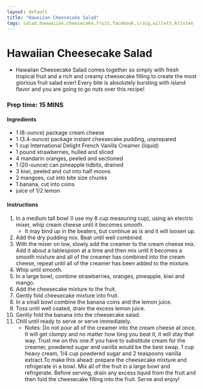 ```yaml
---
layout: default
title: "Hawaiian Cheesecake Salad"
tags: salad,hawwaiian,cheesecake,fruit,facebook,craig,willett,kristen
---
```

# Hawaiian Cheesecake Salad
* Hawaiian Cheesecake Salad comes together so simply with fresh tropical fruit and a rich and creamy cheesecake filling to create the most glorious fruit salad ever! Every bite is absolutely bursting with island flavor and you are going to go nuts over this recipe!

### Prep time: 15 MINS

#### Ingredients
- 1 (8-ounce) package cream cheese
- 1 (3.4-ounce) package instant cheesecake pudding, unprepared
- 1 cup International Delight French Vanilla Creamer (liquid)
- 1 pound strawberries, hulled and sliced
- 4 mandarin oranges, peeled and sectioned
- 1 (20-ounce) can pineapple tidbits, drained
- 3 kiwi, peeled and cut into half moons
- 2 mangoes, cut into bite size chunks
- 1 banana, cut into coins
- juice of 1/2 lemon

#### Instructions
1. In a medium tall bowl (I use my 8 cup measuring cup), using an electric mixer, whip cream cheese until it becomes smooth.
    - It may bind up in the beaters, but continue as is and it will loosen up.
2. Add the dry pudding mix. Beat until well combined.
3. With the mixer on low, slowly add the creamer to the cream cheese mix. Add it about a tablespoon at a time and then mix until it becomes a smooth mixture and all of the creamer has combined into the cream cheese, repeat until all of the creamer has been added to the mixture.
4. Whip until smooth.
5. In a large bowl, combine strawberries, oranges, pineapple, kiwi and mango.
6. Add the cheesecake mixture to the fruit.
7. Gently fold cheesecake mixture into fruit.
8. In a small bowl combine the banana coins and the lemon juice.
9. Toss until well coated, drain the excess lemon juice.
10. Gently fold the banana into the cheesecake salad.
11. Chill until ready to serve or serve immediately.
    - Notes:  Do not pour all of the creamer into the cream cheese at once. It will get clumpy and no matter how long you beat it, it will stay that way. Trust me on this one.If you have to substitute cream for the creamer, powdered sugar and vanilla would be the best swap. 1 cup heavy cream, 1/4 cup powdered sugar and 2 teaspoons vanilla extract.To make this ahead: prepare the cheesecake mixture and refrigerate in a bowl. Mix all of the fruit in a large bowl and refrigerate. Before serving, drain any excess liquid from the fruit and then fold the cheesecake filling into the fruit. Serve and enjoy!
